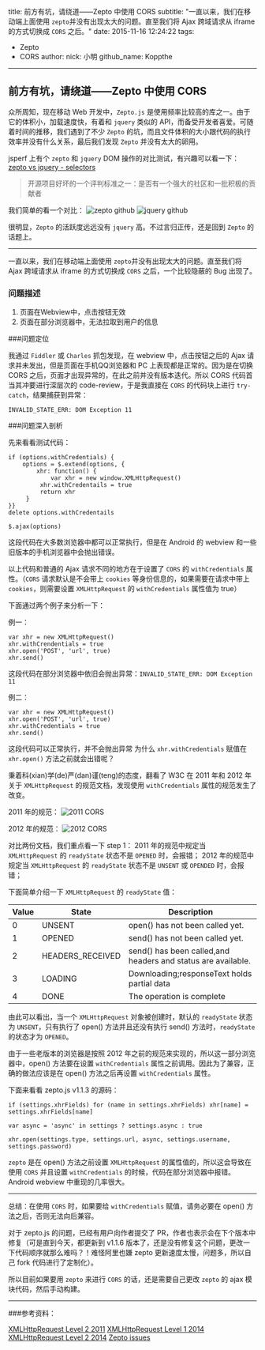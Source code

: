 title: 前方有坑，请绕道——Zepto 中使用 CORS
subtitle: "一直以来，我们在移动端上面使用 `zepto`并没有出现太大的问题。直至我们将 Ajax 跨域请求从 iframe 的方式切换成 `CORS` 之后。"
date: 2015-11-16 12:24:22
tags:
  - Zepto
  - CORS
author:
  nick: 小明
  github_name: Koppthe
---

## 前方有坑，请绕道——Zepto 中使用 CORS

众所周知，现在移动 Web 开发中，`Zepto.js` 是使用频率比较高的库之一。由于它的体积小，加载速度快，有着和 `jquery` 类似的 API，而备受开发者喜爱。可随着时间的推移，我们遇到了不少 `Zepto` 的坑，而且文件体积的大小跟代码的执行效率并没有什么关系，最后我们发现 `Zepto` 并没有太大的卵用。

jsperf 上有个 `zepto` 和 `jquery` DOM 操作的对比测试，有兴趣可以看一下：[zepto vs jquery - selectors](http://jsperf.com/zepto-vs-jquery-2013/25)

>开源项目好坏的一个评判标准之一：是否有一个强大的社区和一批积极的贡献者


我们简单的看一个对比：
![zepto github](http://jdc.jd.com/fd/blog_image/cors_pic_01.jpg)
![jquery github](http://jdc.jd.com/fd/blog_image/cors_pic_02.jpg)

很明显，`Zepto` 的活跃度远远没有 `jquery` 高。不过言归正传，还是回到 `Zepto` 的话题上。

---

一直以来，我们在移动端上面使用 `zepto`并没有出现太大的问题。直至我们将 Ajax 跨域请求从 iframe 的方式切换成 `CORS` 之后，一个比较隐蔽的 Bug 出现了。

### 问题描述

1. 页面在Webview中，点击按钮无效
2. 页面在部分浏览器中，无法拉取到用户的信息

###问题定位

我通过 `Fiddler` 或 `Charles` 抓包发现，在 webview 中，点击按钮之后的 Ajax 请求并未发出，但是页面在手机QQ浏览器和 PC 上表现都是正常的。因为是在切换 CORS 之后，页面才出现异常的，在此之前并没有版本迭代。所以 CORS 代码首当其冲要进行深层次的 code-review，于是我直接在 `CORS` 的代码块上进行 `try-catch`，结果捕获到异常：

```INVALID_STATE_ERR: DOM Exception 11```

###问题深入剖析

先来看看测试代码：

```
if (options.withCredentials) {
    options = $.extend(options, {
        xhr: function() {
            var xhr = new window.XMLHttpRequest()
         xhr.withCredentails = true
         return xhr
     }
}}
delete options.withCredentails

$.ajax(options)
```


这段代码在大多数浏览器中都可以正常执行，但是在 Android 的 webview 和一些旧版本的手机浏览器中会抛出错误。

以上代码和普通的 Ajax 请求不同的地方在于设置了 `CORS` 的 `withCredentials` 属性。（`CORS` 请求默认是不会带上 `cookies` 等身份信息的，如果需要在请求中带上 `cookies`，则需要设置 `XMLHttpRequest` 的 `withCredentials` 属性值为 true）

下面通过两个例子来分析一下：

例一：

```
var xhr = new XMLHttpRequest()
xhr.withCrendentials = true
xhr.open('POST', 'url', true)
xhr.send()
```

这段代码在部分浏览器中依旧会抛出异常：`INVALID_STATE_ERR: DOM Exception 11`

例二：

```
var xhr = new XMLHttpRequest()
xhr.open('POST', 'url', true)
xhr.withCredentials = true
xhr.send()
```

这段代码可以正常执行，并不会抛出异常
为什么 `xhr.withCredentials` 赋值在 `xhr.open()` 方法之前就会出错呢？

秉着科(xian)学(de)严(dan)谨(teng)的态度，翻看了 W3C 在 2011 年和 2012 年关于 `XMLHttpRequest` 的规范文档，发现使用 `withCredentials` 属性的规范发生了改变。

2011 年的规范：
![2011 CORS](http://jdc.jd.com/fd/blog_image/cors_pic_03.png)

2012 年的规范：
![2012 CORS](http://jdc.jd.com/fd/blog_image/cors_pic_04.png)

对比两份文档，我们重点看一下 step 1：
2011 年的规范中规定当 `XMLHttpRequest` 的 `readyState` 状态不是 `OPENED` 时，会报错；
2012 年的规范中规定当 `XMLHttpRequest` 的 `readyState` 状态不是 `UNSENT` 或 `OPENDED` 时，会报错；

下面简单介绍一下 `XMLHttpRequest` 的 `readyState` 值：

| Value  | State | Description |
| ------ | ----------- | -----------|
| 0 | UNSENT | open() has not been called yet. |
| 1 | OPENED | send() has not been called yet. |
| 2 | HEADERS_RECEIVED | send() has been called,and headers and status are available. |
| 3 | LOADING | Downloading;responseText holds partial data |
| 4 | DONE | The operation is complete |

由此可以看出，当一个 `XMLHttpRequest` 对象被创建时，默认的 `readyState` 状态为 `UNSENT`，只有执行了 open() 方法并且还没有执行 send() 方法时，`readyState` 的状态才为 `OPENED`。

由于一些老版本的浏览器是按照 2012 年之前的规范来实现的，所以这一部分浏览器中，open() 方法要在设置 `withCredentials` 属性之前调用。因此为了兼容，正确的做法应该是在 open() 方法之后再设置 `withCredentials` 属性。

下面来看看 zepto.js v1.1.3 的源码：
```
if (settings.xhrFields) for (name in settings.xhrFields) xhr[name] = settings.xhrFields[name]

var async = 'async' in settings ? settings.async : true

xhr.open(settings.type, settings.url, async, settings.username, settings.password)
```

`zepto` 是在 open() 方法之前设置 `XMLHttpRequest` 的属性值的，所以这会导致在使用 `CORS` 并且设置 `withCredentials` 的时候，代码在部分浏览器中报错。Android webview 中重现的几率很大。

----

总结：在使用 `CORS` 时，如果要给 `withCredentials` 赋值，请务必要在 open() 方法之后，否则无法向后兼容。

对于 zepto.js 的问题，已经有用户向作者提交了 PR，作者也表示会在下个版本中修复（可是直到今天，都更新到 v1.1.6 版本了，还是没有修复这个问题，更改一下代码顺序就那么难吗？！难怪阿里也嫌 zepto 更新速度太慢，问题多，所以自己 fork 代码进行了定制化）。

所以目前如果要用 `zepto` 来进行 `CORS` 的话，还是需要自己更改 `zepto` 的 ajax 模块代码，然后手动构建。

----

###参考资料：

[XMLHttpRequest Level 2 2011](http://www.w3.org/TR/2011/WD-XMLHttpRequest2-20110816/#the-withcredentials-attribute)
[XMLHttpRequest Level 1 2014](http://www.w3.org/TR/XMLHttpRequest/)
[XMLHttpRequest Level 2 2014](http://www.w3.org/TR/XMLHttpRequest2/)
[Zepto issues](https://github.com/madrobby/zepto/issues/921)

